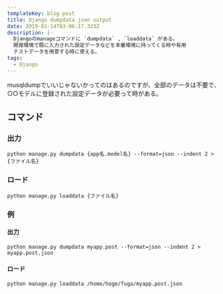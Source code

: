 ```yaml
---
templateKey: blog-post
title: Django dumpdata json output
date: 2019-02-14T03:06:17.323Z
description: |-
  Djangoのmanageコマンドに `dumpdata` , `loaddata` がある。
  開発環境で既に入力された設定データなどを本番環境に持ってくる時や有用
  テストデータを用意する時に使える。
tags:
  - Django
---
```

musqldumpでいいじゃないかってのはあるのですが、全部のデータは不要で、○○モデルに登録された設定データが必要って時がある。

## コマンド

### 出力

```
python manage.py dumpdata {app名.model名} --format=json --indent 2 > {ファイル名}
```

### ロード

```
python manage.py loaddata {ファイル名}
```

### 例

#### 出力

```
python manage.py dumpdata myapp.post --format=json --indent 2 > myapp.post.json
```

#### ロード

```
python manage.py loaddata /home/hoge/fuga/myapp.post.json
```
